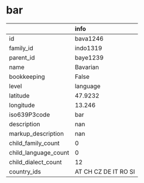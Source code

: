# bar
|                      | info                 |
|:---------------------|:---------------------|
| id                   | bava1246             |
| family_id            | indo1319             |
| parent_id            | baye1239             |
| name                 | Bavarian             |
| bookkeeping          | False                |
| level                | language             |
| latitude             | 47.9232              |
| longitude            | 13.246               |
| iso639P3code         | bar                  |
| description          | nan                  |
| markup_description   | nan                  |
| child_family_count   | 0                    |
| child_language_count | 0                    |
| child_dialect_count  | 12                   |
| country_ids          | AT CH CZ DE IT RO SI |